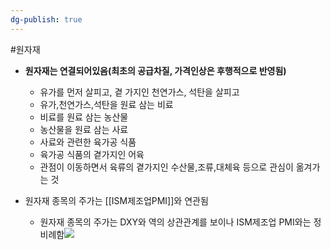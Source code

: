 ```yaml
---
dg-publish: true
---
```

#원자재



- **원자재는 연결되어있음(최초의 공급차질, 가격인상은 후행적으로 반영됨)**
    
	- 유가를 먼저 살피고, 곁 가지인 천연가스, 석탄을 살피고
	- 유가,천연가스,석탄을 원료 삼는 비료
	- 비료를 원료 삼는 농산물
	- 농산물을 원료 삼는 사료
	- 사료와 관련한 육가공 식품
	- 육가공 식품의 곁가지인 어육
	- 관점이 이동하면서 육류의 곁가지인 수산물,조류,대체육 등으로 관심이 옮겨가는 것


- 원자재 종목의 주가는 [[ISM제조업PMI]]와 연관됨
	- 원자재 종목의 주가는 DXY와 역의 상관관계를 보이나 ISM제조업 PMI와는 정비례함![](Pasted%20image%2020241023215834.png)